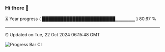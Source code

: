 ### Hi there 👋

⏳ Year progress { ████████████████████████▁▁▁▁▁▁ } 80.67 %

---

⏰ Updated on Tue, 22 Oct 2024 06:15:48 GMT

![Progress Bar CI](https://github.com/code-lakshay/GitHub-Actions-Demo/workflows/Progress%20Bar%20CI/badge.svg)
